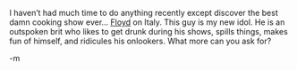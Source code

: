 <p>I haven&#8217;t had much time to do anything recently except discover the best damn cooking show ever&#8230; <a href="http://en.wikipedia.org/wiki/Keith_Floyd">Floyd</a> on Italy. This guy is my new idol. He is an outspoken brit who likes to get drunk during his shows, spills things, makes fun of himself, and ridicules his onlookers. What more can you ask for?</p>
<p>-m
</p>